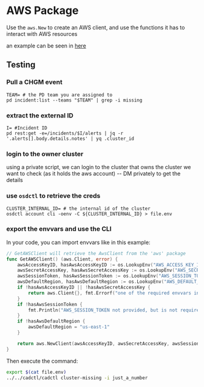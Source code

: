 # AWS Package

Use the `aws.New` to create an AWS client, and use the functions it has to interact with AWS resources

an example can be seen in [here](../../cadctl/cmd/cluster-missing/cluster-missing.go)

## Testing

### Pull a CHGM event

```shell
TEAM= # the PD team you are assigned to
pd incident:list --teams "$TEAM" | grep -i missing
```

### extract the external ID

```shell
I= #Incident ID
pd rest:get -e=/incidents/$I/alerts | jq -r '.alerts[].body.details.notes' | yq .cluster_id
```

### login to the owner cluster

using a private script, we can login to the cluster that owns the cluster we want to check (as it holds the aws account)
-- DM privately to get the details

### use `osdctl` to retrieve the creds

```shell
CLUSTER_INTERNAL_ID= # the internal id of the cluster
osdctl account cli -oenv -C ${CLUSTER_INTERNAL_ID} > file.env
```

### export the envvars and use the CLI

In your code, you can import envvars like in this example:


[embedmd]:# (../../cadctl/cmd/cluster-missing/cluster-missing.go /\/\/ GetAWSClient/ /^}$/)
```go
// GetAWSClient will retrieve the AwsClient from the 'aws' package
func GetAWSClient() (aws.Client, error) {
	awsAccessKeyID, hasAwsAccessKeyID := os.LookupEnv("AWS_ACCESS_KEY_ID")
	awsSecretAccessKey, hasAwsSecretAccessKey := os.LookupEnv("AWS_SECRET_ACCESS_KEY")
	awsSessionToken, hasAwsSessionToken := os.LookupEnv("AWS_SESSION_TOKEN")
	awsDefaultRegion, hasAwsDefaultRegion := os.LookupEnv("AWS_DEFAULT_REGION")
	if !hasAwsAccessKeyID || !hasAwsSecretAccessKey {
		return aws.Client{}, fmt.Errorf("one of the required envvars in the list '(AWS_ACCESS_KEY_ID AWS_SECRET_ACCESS_KEY)' is missing")
	}
	if !hasAwsSessionToken {
		fmt.Println("AWS_SESSION_TOKEN not provided, but is not required ")
	}
	if !hasAwsDefaultRegion {
		awsDefaultRegion = "us-east-1"
	}

	return aws.NewClient(awsAccessKeyID, awsSecretAccessKey, awsSessionToken, awsDefaultRegion)
}
```

Then execute the command:

```bash
export $(cat file.env)
../../cadctl/cadctl cluster-missing -i just_a_number
```

